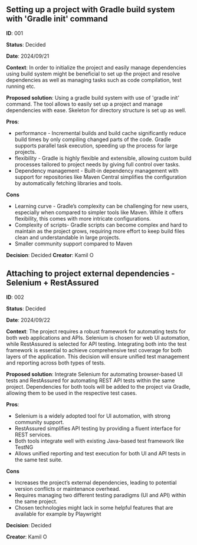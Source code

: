 ## Setting up a project with Gradle build system with  'Gradle init' command

**ID**: 001

**Status**: Decided

**Date**: 2024/09/21

**Context**: In order to initialize the project and easily manage dependencies using build system might be beneficial to set up the project and resolve dependencies as well as managing tasks such as code compilation, test running etc.

**Proposed solution**: Using a gradle build system with use of 'gradle init' command. The tool allows to easily set up a project and manage dependencies with ease. Skeleton for directory structure is set up as well.

**Pros**:
- performance - Incremental builds and build cache significantly reduce build times by only compiling changed parts of the code. Gradle supports parallel task execution, speeding up the process for large projects.
- flexibility - Gradle is highly flexible and extensible, allowing custom build processes tailored to project needs by giving full control over tasks.
- Dependency management - Built-in dependency management with support for repositories like Maven Central simplifies the configuration by automatically fetching libraries and tools.

**Cons**
- Learning curve - Gradle’s complexity can be challenging for new users, especially when compared to simpler tools like Maven. While it offers flexibility, this comes with more intricate configurations.
- Complexity of scripts- Gradle scripts can become complex and hard to maintain as the project grows, requiring more effort to keep build files clean and understandable in large projects.
- Smaller community support compared to Maven

**Decision**: Decided
**Creator**: Kamil O

## Attaching to project external dependencies - Selenium + RestAssured

**ID**: 002

**Status**: Decided

**Date**: 2024/09/22

**Context**: The project requires a robust framework for automating tests for both web applications and APIs. Selenium is chosen for web UI automation, while RestAssured is selected for API testing. Integrating both into the test framework is essential to achieve comprehensive test coverage for both layers of the application. This decision will ensure unified test management and reporting across both types of tests.

**Proposed solution**: Integrate Selenium for automating browser-based UI tests and RestAssured for automating REST API tests within the same project. Dependencies for both tools will be added to the project via Gradle, allowing them to be used in the respective test cases.

**Pros**:
- Selenium is a widely adopted tool for UI automation, with strong community support.
- RestAssured simplifies API testing by providing a fluent interface for REST services.
- Both tools integrate well with existing Java-based test framework like TestNG
- Allows unified reporting and test execution for both UI and API tests in the same test suite.

**Cons**
- Increases the project’s external dependencies, leading to potential version conflicts or maintenance overhead.
- Requires managing two different testing paradigms (UI and API) within the same project.
- Chosen technologies might lack in some helpful features that are available for example by Playwright

**Decision**: Decided

**Creator**: Kamil O